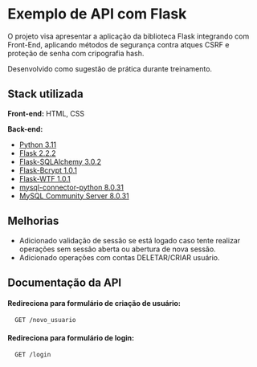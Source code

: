 
# Exemplo de API com Flask

O projeto visa apresentar a aplicação da biblioteca Flask integrando com Front-End, 
aplicando métodos de segurança contra atques CSRF e proteção de senha com cripografia hash.

Desenvolvido como sugestão de prática durante treinamento.
## Stack utilizada

**Front-end:** HTML, CSS

**Back-end:** 
- [Python 3.11](https://docs.python.org/3.11/)
- [Flask 2.2.2](https://flask.palletsprojects.com/en/2.2.x/)
- [Flask-SQLAlchemy 3.0.2](https://flask-sqlalchemy.palletsprojects.com/en/3.0.x/)
- [Flask-Bcrypt 1.0.1](https://flask-bcrypt.readthedocs.io/en/1.0.1/)
- [Flask-WTF 1.0.1](https://flask-wtf.readthedocs.io/en/1.0.x/)
- [mysql-connector-python  8.0.31](https://dev.mysql.com/doc/connector-python/en/)
- [MySQL Community Server 8.0.31](https://dev.mysql.com/downloads/mysql/)









## Melhorias

- Adicionado validação de sessão se está logado caso tente realizar operações sem sessão 
aberta ou abertura de nova sessão.
- Adicionado operações com contas DELETAR/CRIAR usuário.

## Documentação da API

#### Redireciona para formulário de criação de usuário:

```
  GET /novo_usuario
```


#### Redireciona para formulário de login:

```
  GET /login
```
